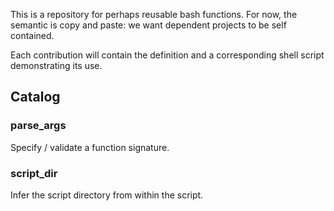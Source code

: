 
This is a repository for perhaps reusable bash functions.  For now, the semantic is copy and paste: we want dependent projects to be self contained.

Each contribution will contain the definition and a corresponding shell script demonstrating its use.


Catalog
----

### parse_args

Specify / validate a function signature.


### script_dir

Infer the script directory from within the script.